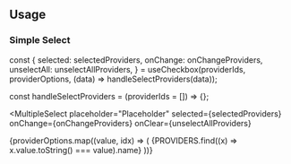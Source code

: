 ## Usage

### Simple Select

const {
  selected: selectedProviders,
  onChange: onChangeProviders,
  unselectAll: unselectAllProviders,
} = useCheckbox(providerIds, providerOptions, (data) => handleSelectProviders(data));

const handleSelectProviders = (providerIds = []) => {};

<MultipleSelect
  placeholder="Placeholder"
  selected={selectedProviders}
  onChange={onChangeProviders}
  onClear={unselectAllProviders}
>
  {providerOptions.map((value, idx) => (
    <MultipleSelectOption key={value} value={value}>
      {PROVIDERS.find((x) => x.value.toString() === value).name}
    </MultipleSelectOption>
  ))}
</MultipleSelect>